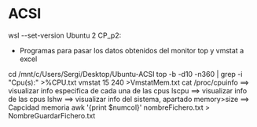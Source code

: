 # ACSI
 
wsl --set-version Ubuntu 2
CP_p2:
- Programas para pasar los datos obtenidos del monitor top y vmstat a excel

cd /mnt/c/Users/Sergi/Desktop/Ubuntu-ACSI
top -b -d10 -n360 | grep -i "Cpu(s):" >%CPU.txt
vmstat 15 240 >VmstatMem.txt
cat /proc/cpuinfo ==> visualizar info especifica de cada una de las cpus
lscpu ==> visualizar info de las cpus
lshw ==> visualizar info del sistema, apartado memory>size ==> Capcidad memoria
awk '{print $numcol}' nombreFichero.txt > NombreGuardarFichero.txt
